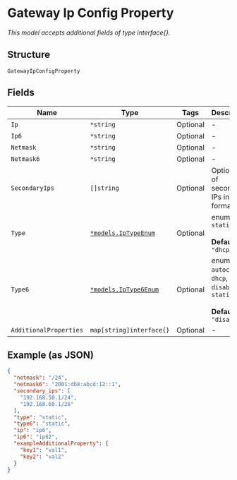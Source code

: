 
# Gateway Ip Config Property

*This model accepts additional fields of type interface{}.*

## Structure

`GatewayIpConfigProperty`

## Fields

| Name | Type | Tags | Description |
|  --- | --- | --- | --- |
| `Ip` | `*string` | Optional | - |
| `Ip6` | `*string` | Optional | - |
| `Netmask` | `*string` | Optional | - |
| `Netmask6` | `*string` | Optional | - |
| `SecondaryIps` | `[]string` | Optional | Optional list of secondary IPs in CIDR format |
| `Type` | [`*models.IpTypeEnum`](../../doc/models/ip-type-enum.md) | Optional | enum: `dhcp`, `static`<br><br>**Default**: `"dhcp"` |
| `Type6` | [`*models.IpType6Enum`](../../doc/models/ip-type-6-enum.md) | Optional | enum: `autoconf`, `dhcp`, `disabled`, `static`<br><br>**Default**: `"disabled"` |
| `AdditionalProperties` | `map[string]interface{}` | Optional | - |

## Example (as JSON)

```json
{
  "netmask": "/24",
  "netmask6": "2001:db8:abcd:12::1",
  "secondary_ips": [
    "192.168.50.1/24",
    "192.168.60.1/26"
  ],
  "type": "static",
  "type6": "static",
  "ip": "ip6",
  "ip6": "ip62",
  "exampleAdditionalProperty": {
    "key1": "val1",
    "key2": "val2"
  }
}
```

